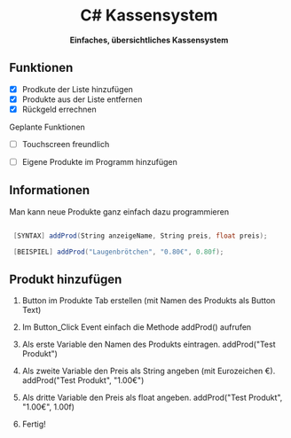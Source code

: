 <div align="center">
    <h1>C# Kassensystem</h1>
    <strong style="color: 90, 96, 104;">Einfaches, übersichtliches Kassensystem</strong>
</div>




## Funktionen

- [x] Prodkute der Liste hinzufügen<br>
- [x] Produkte aus der Liste entfernen<br>
- [x] Rückgeld errechnen<br>

<a>Geplante Funktionen</a>

- [ ] Touchscreen freundlich<br>
- [ ] Eigene Produkte im Programm hinzufügen<br>






## Informationen


Man kann neue Produkte ganz einfach dazu programmieren

```c# 

 [SYNTAX] addProd(String anzeigeName, String preis, float preis);

 [BEISPIEL] addProd("Laugenbrötchen", "0.80€", 0.80f);

```


## Produkt hinzufügen

1. Button im Produkte Tab erstellen (mit Namen des Produkts als Button Text)

2. Im Button_Click Event einfach die Methode addProd() aufrufen

3. Als erste Variable den Namen des Produkts eintragen. addProd("Test Produkt")

3. Als zweite Variable den Preis als String angeben (mit Eurozeichen €). addProd("Test Produkt", "1.00€")

4. Als dritte Variable den Preis als float angeben. addProd("Test Produkt", "1.00€", 1.00f)

5. Fertig!








